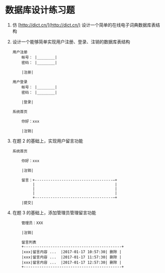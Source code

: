# 数据库设计练习题

1. 仿 [http://dict.cn/](http://dict.cn/) 设计一个简单的在线电子词典数据库表结构

2. 设计一个能够简单实现用户注册、登录、注销的数据库表结构

    ```
    用户注册
        帐号： |________|
        密码： |________|
        
        |注册|
    ```
    ```
    用户登录
        帐号： |________|
        密码： |________|
     
        |登录|
    ```
    ```
    系统首页
    
        你好：xxx
        
        |注销|
    ```
    
3. 在题 2 的基础上，实现用户留言功能

    ```
    系统首页
        
        你好：xxx
        
        |注销|
        
        留言：+-----------------------------------—+
             |                                    |
             |                                    |
             |                                    |
             +-----------------------------------—+
        |提交|         
    ```
    
4. 在题 3 的基础上，添加管理员管理留言功能

    ```
        管理员：XXX
    
        |注销|
        
        留言列表
        +--------------------------------------------+
        |xxx|留言内容 ...  |2017-01-17 10:57:30| 删除 |
        |xxx|留言内容 ...  |2017-01-17 11:57:30| 删除 |
        |xxx|留言内容 ...  |2017-01-17 12:57:30| 删除 |
        +--------------------------------------------+
    ```    